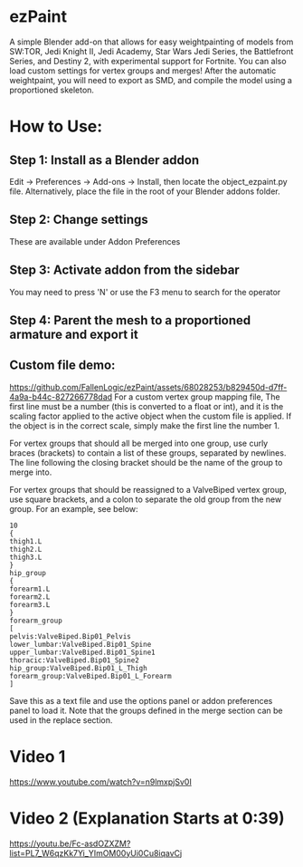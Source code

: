 # ezPaint
A simple Blender add-on that allows for easy weightpainting of models from SW:TOR, Jedi Knight II, Jedi Academy, Star Wars Jedi Series, the Battlefront Series, and Destiny 2, with experimental support for Fortnite. You can also load custom settings for vertex groups and merges!
After the automatic weightpaint, you will need to export as SMD, and compile the model using a proportioned skeleton.
# How to Use:
## Step 1: Install as a Blender addon
Edit -> Preferences -> Add-ons -> Install, then locate the object_ezpaint.py file.
Alternatively, place the file in the root of your Blender addons folder. 
## Step 2: Change settings
These are available under Addon Preferences
## Step 3: Activate addon from the sidebar 
You may need to press 'N' or use the F3 menu to search for the operator
## Step 4: Parent the mesh to a proportioned armature and export it
## Custom file demo:
https://github.com/FallenLogic/ezPaint/assets/68028253/b829450d-d7ff-4a9a-b44c-827266778dad
For a custom vertex group mapping file,
The first line must be a number (this is converted to a float or int), and it is the scaling factor applied to the active object when the custom file is applied. If the object is in the correct scale, simply make the first line the number 1.

For vertex groups that should all be merged into one group, use curly braces (brackets) to contain a list of these groups, separated by newlines. The line following the closing bracket should be the name of the group to merge into.

For vertex groups that should be reassigned to a ValveBiped vertex group, use square brackets, and a colon to separate the old group from the new group. For an example, see below:
```
10
{
thigh1.L
thigh2.L
thigh3.L
}
hip_group
{
forearm1.L
forearm2.L
forearm3.L
}
forearm_group
[
pelvis:ValveBiped.Bip01_Pelvis
lower_lumbar:ValveBiped.Bip01_Spine
upper_lumbar:ValveBiped.Bip01_Spine1
thoracic:ValveBiped.Bip01_Spine2
hip_group:ValveBiped.Bip01_L_Thigh
forearm_group:ValveBiped.Bip01_L_Forearm
]
```
Save this as a text file and use the options panel or addon preferences panel to load it.
Note that the groups defined in the merge section can be used in the replace section.

# Video 1
https://www.youtube.com/watch?v=n9lmxpjSv0I
# Video 2 (Explanation Starts at 0:39)
https://youtu.be/Fc-asdOZXZM?list=PL7_W6qzKk7Yi_YImOM00yUi0Cu8iqavCj
